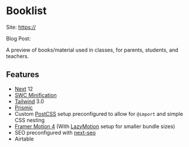 # Booklist

Site: [https://](https://)

Blog Post:

A preview of books/material used in classes, for parents, students, and teachers.

## Features

- [Next](https://nextjs.org/) 12
- [SWC Minification](https://nextjs.org/docs/upgrading#swc-replacing-terser-for-minification)
- [Tailwind](https://tailwindcss.com/) 3.0
- [Prismic](https://prismic.io)
- Custom [PostCSS](https://postcss.org/) setup preconfigured to allow for `@import` and simple CSS nesting
- [Framer Motion 4](https://www.framer.com/motion/) (With [LazyMotion](https://www.framer.com/api/motion/lazy-motion/) setup for smaller bundle sizes)
- SEO preconfigured with [next-seo](https://github.com/garmeeh/next-seo)
- Airtable

